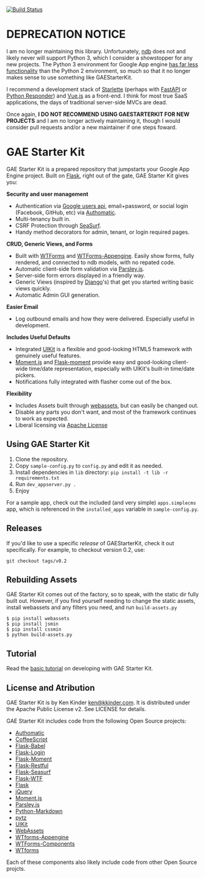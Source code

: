 [![Build Status](https://travis-ci.org/kkinder/GAEStarterKit.svg?branch=master)](https://travis-ci.org/kkinder/GAEStarterKit)

DEPRECATION NOTICE
==================

I am no longer maintaining this library. Unfortunately, [ndb](https://cloud.google.com/appengine/docs/standard/python/ndb/) does not and likely never will support Python 3, which I consider a showstopper for any new projects. The Python 3 environment for Google App engine [has far less functionality](https://cloud.google.com/appengine/docs/standard/python3/python-differences) than the Python 2 environment, so much so that it no longer makes sense to use something like GAEStarterKit.

I recommend a development stack of [Starlette](https://www.starlette.io/) (perhaps with [FastAPI](https://fastapi.tiangolo.com) or [Python Responder](https://github.com/kennethreitz/responder)) and [Vue.js](https://vuejs.org/) as a front-end. I think for most true SaaS applications, the days of traditional server-side MVCs are dead.

Once again, **I DO NOT RECOMMEND USING GAESTARTERKIT FOR NEW PROJECTS** and I am no longer actively maintaining it, though I would consider pull requests and/or a new maintainer if one steps foward.

GAE Starter Kit
===============

GAE Starter Kit is a prepared repository that jumpstarts your Google App Engine project. Built on [Flask], right out of the gate, GAE Starter Kit gives you:

**Security and user management**

  * Authentication via [Google users api], email+password, or social login (Facebook, GitHub, etc) via [Authomatic].
  * Multi-tenancy built in.
  * CSRF Protection through [SeaSurf].
  * Handy method decorators for admin, tenant, or login required pages.

**CRUD, Generic Views, and Forms**

  * Built with [WTForms] and [WTForms-Appengine]. Easily show forms, fully rendered, and connected to ndb models, with no repated code.
  * Automatic client-side form validation via [Parsley.js].
  * Server-side form errors displayed in a friendly way.
  * Generic Views (inspired by [Django]'s) that get you started writing basic views quickly.
  * Automatic Admin GUI generation.

**Easier Email**

  * Log outbound emails and how they were delivered. Especially useful in development.

**Includes Useful Defaults**

  * Integrated [UIKit] is a flexible and good-looking HTML5 framework with genuinely useful features.
  * [Moment.js] and [Flask-moment] provide easy and good-looking client-wide time/date representation, especially with UIKit's built-in time/date pickers.
  * Notifications fully integrated with flasher come out of the box.

**Flexibility**

  * Includes Assets built through [webassets], but can easily be changed out.
  * Disable any parts you don't want, and most of the framework continues to work as expected.
  * Liberal licensing via [Apache License]


Using GAE Starter Kit
---------------------

1. Clone the repository.
2. Copy `sample-config.py` to `config.py` and edit it as needed.
3. Install dependencies in `lib` directory: `pip install -t lib -r requirements.txt`
4. Run `dev_appserver.py .`
5. Enjoy

For a sample app, check out the included (and very simple) `apps.simplecms` app, which is referenced in the `installed_apps` variable in `sample-config.py`.

Releases
--------
If you'd like to use a specific *release* of GAEStarterKit, check it out specifically. For example, to checkout version 0.2, use:

    git checkout tags/v0.2

Rebuilding Assets
-----------------

GAE Starter Kit comes out of the factory, so to speak, with the static dir fully built out. However, if you find yourself needing to change the static assets, install webassets and any filters you need, and run `build-assets.py`

    $ pip install webassets
    $ pip install jsmin
    $ pip install cssmin
    $ python build-assets.py

Tutorial
--------
Read the [basic tutorial](https://github.com/kkinder/GAEStarterKit/blob/master/docs/tutorial.md) on developing with GAE Starter Kit.


License and Atribution
----------------------

GAE Starter Kit is by Ken Kinder <ken@kkinder.com>. It is distributed under the Apache Public License v2. See LICENSE for details.

GAE Starter Kit includes code from the following Open Source projects:

* [Authomatic]
* [CoffeeScript]
* [Flask-Babel]
* [Flask-Login]
* [Flask-Moment]
* [Flask-Restful]
* [Flask-Seasurf]
* [Flask-WTF]
* [Flask]
* [jQuery]
* [Moment.js]
* [Parsley.js]
* [Python-Markdown]
* [pytz]
* [UIKit]
* [WebAssets]
* [WTforms-Appengine]
* [WTForms-Components]
* [WTforms]

Each of these components also likely include code from other Open Source projcts.

[Apache License]: http://www.apache.org/licenses/LICENSE-2.0
[authomatic]: http://peterhudec.github.io/authomatic/
[CoffeeScript]: http://coffeescript.org/
[django]: https://www.djangoproject.com/
[Flask-Babel]: https://pythonhosted.org/Flask-Babel/
[Flask-Login]: https://flask-login.readthedocs.org/
[Flask-moment]: https://pypi.python.org/pypi/Flask-Moment
[Flask-Restful]: http://flask-restful-cn.readthedocs.org/
[Flask-Seasurf]: http://flask-seasurf.readthedocs.org/
[Flask-WTF]: https://flask-wtf.readthedocs.org/
[Flask]: http://flask.pocoo.org/
[google users api]: https://cloud.google.com/appengine/docs/python/users/
[jQuery]: https://jquery.com/
[Moment.js]: http://momentjs.com
[Parsley.js]: http://parsleyjs.org/
[Python-Markdown]: https://github.com/waylan/Python-Markdown
[pytz]: https://launchpad.net/pytz
[SeaSurf]: https://flask-seasurf.readthedocs.org/
[Uikit]: http://getuikit.com
[webassets]: https://webassets.readthedocs.org/
[WTForms-Appengine]: https://github.com/wtforms/wtforms-appengine
[WTForms-Components]: https://wtforms-components.readthedocs.org/
[WTForms]: https://github.com/wtforms/wtforms
